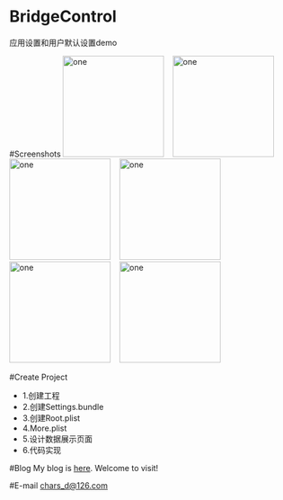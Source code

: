 # BridgeControl
应用设置和用户默认设置demo

#Screenshots
<img alt="one" src="https://raw.github.com/charsdavy/BridgeControl/master/screenshots/b1.png" width="180">
&nbsp;&nbsp;
<img alt="one" src="https://raw.github.com/charsdavy/BridgeControl/master/screenshots/b2.png" width="180">
&nbsp;&nbsp;
<img alt="one" src="https://raw.github.com/charsdavy/BridgeControl/master/screenshots/b3.png" width="180">
&nbsp;&nbsp;
<img alt="one" src="https://raw.github.com/charsdavy/BridgeControl/master/screenshots/b4.png" width="180">
&nbsp;&nbsp;
<img alt="one" src="https://raw.github.com/charsdavy/BridgeControl/master/screenshots/b5.png" width="180">
&nbsp;&nbsp;
<img alt="one" src="https://raw.github.com/charsdavy/BridgeControl/master/screenshots/b6.png" width="180">
&nbsp;&nbsp;

#Create Project
* 1.创建工程</br>
* 2.创建Settings.bundle</br>
* 3.创建Root.plist</br>
* 4.More.plist</br>
* 5.设计数据展示页面</br>
* 6.代码实现

#Blog
My blog is [here](http://my.oschina.net/chars/blog). Welcome to visit!

#E-mail
chars_d@126.com
